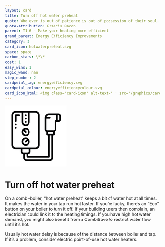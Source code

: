 ```yaml
---
layout: card
title: Turn off hot water preheat
quote: Who ever is out of patience is out of possession of their soul.
quote-attribution: Francis Bacon
parent: T1.6 - Make your heating more efficient
grand_parent: Energy Efficiency Improvements 
category: 2
card_icon: hotwaterpreheat.svg
space: space
carbon_stars: \*\*
cost: 1
easy_wins: 1
magic_wand: nan
step_number: 2
cardpetal_tag: energyefficiency.svg
cardpetal_colour: energyefficiencycolour.svg
card_icon_html: <img class='card-icon' alt-text=' ' src='/graphics/card_icons/hotwaterpreheat.svg'>
---
```


<img class='card-icon' alt-text=' ' src='/graphics/card_icons/hotwaterpreheat.svg'>
<h1>Turn off hot water preheat</h1>

<p>On a combi-boiler, “hot water preheat” keeps a bit of water hot at all times. It makes the water in your tap run hot faster.  If you’re lucky, there’s an “Eco” button on your boiler to turn it off.  If your building users then complain, an electrician could link it to the heating timings.  If you have high hot water demand, you might also benefit from a CombiSave to restrict water flow until it’s hot.</p><p>Usually hot water delay is because of the distance between boiler and tap.  If it’s a problem, consider electric point-of-use hot water heaters. </p> 

